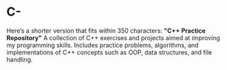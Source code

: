 # C-
Here’s a shorter version that fits within 350 characters:  **"C++ Practice Repository"**   A collection of C++ exercises and projects aimed at improving my programming skills. Includes practice problems, algorithms, and implementations of C++ concepts such as OOP, data structures, and file handling. 
